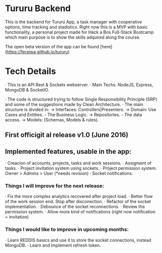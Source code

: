 # Tururu Backend
This is the backend for Tururú App, a task manager with cooperative options, time tracking and stadistics.
Right now this is a MVP with basic functionality, a personal project made for Hack a Bos Full-Stack Bootcamp
which main purpose is to show the skills adquired along the course.

The open beta version of the app can be found [here] (https://feraiwa.github.io/tururu)

# Tech Details
· This is an API Rest & Sockets webserver.
· Main Techs: NodeJS, Express, MongoDB & SocketIO.

· The code is structured trying to follow Single Responsibility Principle (SRP) and
some of the suggestions made by Clean Architecture.
· The main structure is divided in: 
-> Interfaces: Controllers|Presenters. 
-> Domain: Use Cases and Entities. - The Business Logic.
-> Repositories. - The data access.
-> Models: (Schemas, Models & rules).


## First officigit al release v1.0 (June 2016)
## Implemented features, usable in the app:
· Creacion of accounts, projects, tasks and work sessions.
· Assigment of tasks.
· Project invitation system using sockets.
· Project permission system. Owner > Admins > User (*needs revision)
· Socket notifications.


### Things I will improve for the next release:
· Fix the more complex analytics recovered after project load.
· Better flow of the work session end. Stop after disconection.
· Refactor of the socket implementation.
· Debounce of the socket reconnections.
· Review the permission system.
· Allow more kind of notifications (right now notification = invitation)

### Things I would like to improve in upcoming months:
· Learn REDDIS basics and use it to store the socket connections, instead MongoDB.
· Learn and implement refresh token.


